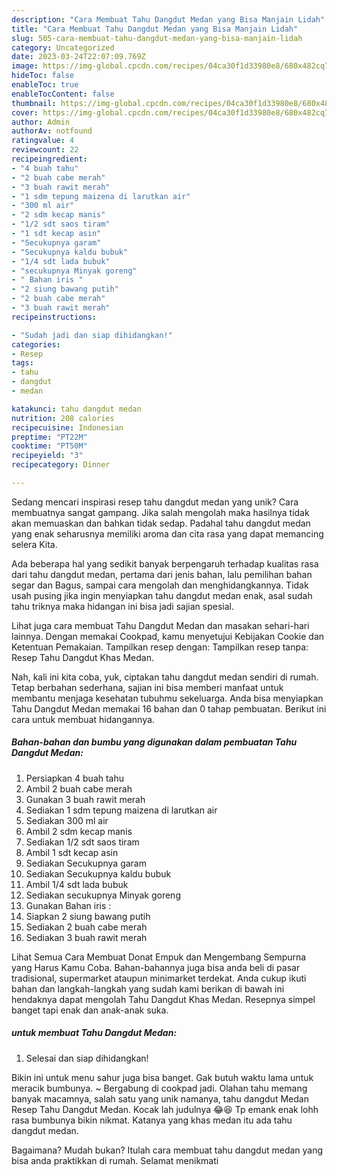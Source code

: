 ```yaml
---
description: "Cara Membuat Tahu Dangdut Medan yang Bisa Manjain Lidah"
title: "Cara Membuat Tahu Dangdut Medan yang Bisa Manjain Lidah"
slug: 505-cara-membuat-tahu-dangdut-medan-yang-bisa-manjain-lidah
category: Uncategorized
date: 2023-03-24T22:07:09.769Z
image: https://img-global.cpcdn.com/recipes/04ca30f1d33980e8/680x482cq70/tahu-dangdut-medan-foto-resep-utama.jpg
hideToc: false
enableToc: true
enableTocContent: false
thumbnail: https://img-global.cpcdn.com/recipes/04ca30f1d33980e8/680x482cq70/tahu-dangdut-medan-foto-resep-utama.jpg
cover: https://img-global.cpcdn.com/recipes/04ca30f1d33980e8/680x482cq70/tahu-dangdut-medan-foto-resep-utama.jpg
author: Admin
authorAv: notfound
ratingvalue: 4
reviewcount: 22
recipeingredient:
- "4 buah tahu"
- "2 buah cabe merah"
- "3 buah rawit merah"
- "1 sdm tepung maizena di larutkan air"
- "300 ml air"
- "2 sdm kecap manis"
- "1/2 sdt saos tiram"
- "1 sdt kecap asin"
- "Secukupnya garam"
- "Secukupnya kaldu bubuk"
- "1/4 sdt lada bubuk"
- "secukupnya Minyak goreng"
- " Bahan iris "
- "2 siung bawang putih"
- "2 buah cabe merah"
- "3 buah rawit merah"
recipeinstructions:

- "Sudah jadi dan siap dihidangkan!"
categories:
- Resep
tags:
- tahu
- dangdut
- medan

katakunci: tahu dangdut medan 
nutrition: 208 calories
recipecuisine: Indonesian
preptime: "PT22M"
cooktime: "PT50M"
recipeyield: "3"
recipecategory: Dinner

---
```





Sedang mencari inspirasi resep tahu dangdut medan yang unik? Cara membuatnya sangat gampang. Jika salah mengolah maka hasilnya tidak akan memuaskan dan bahkan tidak sedap. Padahal tahu dangdut medan yang enak seharusnya memiliki aroma dan cita rasa yang dapat memancing selera Kita.





Ada beberapa hal yang sedikit banyak berpengaruh terhadap kualitas rasa dari tahu dangdut medan, pertama dari jenis bahan, lalu pemilihan bahan segar dan Bagus, sampai cara mengolah dan menghidangkannya. Tidak usah pusing jika ingin menyiapkan tahu dangdut medan enak,      asal sudah tahu triknya maka hidangan ini bisa jadi sajian spesial.














Lihat juga cara membuat Tahu Dangdut Medan dan masakan sehari-hari lainnya. Dengan memakai Cookpad, kamu menyetujui Kebijakan Cookie dan Ketentuan Pemakaian. Tampilkan resep dengan: Tampilkan resep tanpa: Resep Tahu Dangdut Khas Medan.






Nah, kali ini kita coba, yuk, ciptakan tahu dangdut medan sendiri di rumah. Tetap berbahan sederhana, sajian ini bisa memberi manfaat untuk membantu menjaga kesehatan tubuhmu sekeluarga. Anda bisa menyiapkan Tahu Dangdut Medan memakai 16 bahan dan 0 tahap pembuatan. Berikut ini cara untuk membuat hidangannya.

<!--inarticleads1-->

##### Bahan-bahan dan bumbu yang digunakan dalam pembuatan Tahu Dangdut Medan:

1. Persiapkan 4 buah tahu
1. Ambil 2 buah cabe merah
1. Gunakan 3 buah rawit merah
1. Sediakan 1 sdm tepung maizena di larutkan air
1. Sediakan 300 ml air
1. Ambil 2 sdm kecap manis
1. Sediakan 1/2 sdt saos tiram
1. Ambil 1 sdt kecap asin
1. Sediakan Secukupnya garam
1. Sediakan Secukupnya kaldu bubuk
1. Ambil 1/4 sdt lada bubuk
1. Sediakan secukupnya Minyak goreng
1. Gunakan  Bahan iris :
1. Siapkan 2 siung bawang putih
1. Sediakan 2 buah cabe merah
1. Sediakan 3 buah rawit merah


Lihat Semua Cara Membuat Donat Empuk dan Mengembang Sempurna yang Harus Kamu Coba. Bahan-bahannya juga bisa anda beli di pasar tradisional, supermarket ataupun minimarket terdekat. Anda cukup ikuti bahan dan langkah-langkah yang sudah kami berikan di bawah ini hendaknya dapat mengolah Tahu Dangdut Khas Medan. Resepnya simpel banget tapi enak dan anak-anak suka. 

<!--inarticleads2-->

#####  untuk membuat Tahu Dangdut Medan:


1. Selesai dan siap dihidangkan!

Bikin ini untuk menu sahur juga bisa banget. Gak butuh waktu lama untuk meracik bumbunya. ~ Bergabung di cookpad jadi. Olahan tahu memang banyak macamnya, salah satu yang unik namanya, tahu dangdut Medan Resep Tahu Dangdut Medan. Kocak lah judulnya 😂😆 Tp emank enak lohh rasa bumbunya bikin nikmat. Katanya yang khas medan itu ada tahu dangdut medan. 

Bagaimana? Mudah bukan? Itulah cara membuat tahu dangdut medan yang bisa anda praktikkan di rumah. Selamat menikmati
